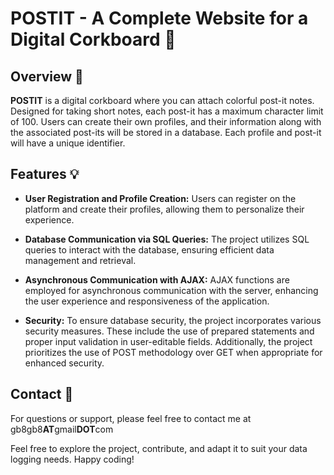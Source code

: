 # POSTIT - A Complete Website for a Digital Corkboard 📒

## Overview 📝
**POSTIT** is a digital corkboard where you can attach colorful post-it notes. 
Designed for taking short notes, each post-it has a maximum character limit of 100. 
Users can create their own profiles, and their information along with the associated post-its will be stored in a database. 
Each profile and post-it will have a unique identifier.

## Features 💡
- **User Registration and Profile Creation:** Users can register on the platform and create their profiles, allowing them to personalize their experience.

- **Database Communication via SQL Queries:** The project utilizes SQL queries to interact with the database, ensuring efficient data management and retrieval.

- **Asynchronous Communication with AJAX:** AJAX functions are employed for asynchronous communication with the server, enhancing the user experience and responsiveness of the application.

- **Security:** To ensure database security, the project incorporates various security measures. These include the use of prepared statements and proper input validation in user-editable fields. Additionally, the project prioritizes the use of POST methodology over GET when appropriate for enhanced security.


## Contact 📇

For questions or support, please feel free to contact me at gb8gb8**AT**gmail**DOT**com 

Feel free to explore the project, contribute, and adapt it to suit your data logging needs. Happy coding!

